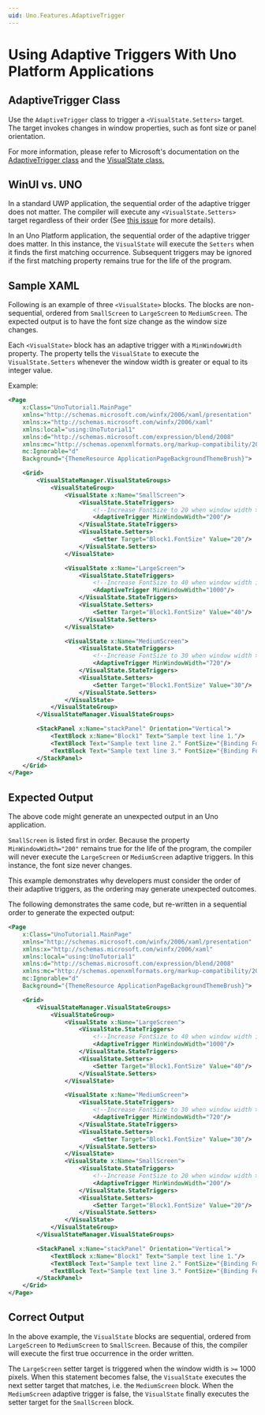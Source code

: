 ```yaml
---
uid: Uno.Features.AdaptiveTrigger
---
```


# Using Adaptive Triggers With Uno Platform Applications

## AdaptiveTrigger Class

Use the `AdaptiveTrigger` class to trigger a `<VisualState.Setters>` target. The target invokes changes in window properties, such as font size or panel orientation.

For more information, please refer to Microsoft's documentation on the [AdaptiveTrigger class](https://learn.microsoft.com/en-us/uwp/api/windows.ui.xaml.adaptivetrigger?view=winrt-22621) and the [VisualState class.](https://learn.microsoft.com/en-us/uwp/api/windows.ui.xaml.visualstate?view=winrt-22621)

## WinUI vs. UNO

In a standard UWP application, the sequential order of the adaptive trigger does not matter. The compiler will execute any `<VisualState.Setters>` target regardless of their order (See [this issue](https://github.com/unoplatform/uno/issues/2662) for more details).

In an Uno Platform application, the sequential order of the adaptive trigger does matter. In this instance, the `VisualState` will execute the `Setters` when it finds the first matching occurrence. Subsequent triggers may be ignored if the first matching property remains true for the life of the program.

## Sample XAML

Following is an example of three `<VisualState>` blocks. The blocks are non-sequential, ordered from `SmallScreen` to `LargeScreen` to `MediumScreen`. The expected output is to have the font size change as the window size changes.

Each `<VisualState>` block has an adaptive trigger with a `MinWindowWidth` property. The property tells the `VisualState` to execute the `VisualState.Setters` whenever the window width is greater or equal to its integer value.

Example:


```xml
<Page
    x:Class="UnoTutorial1.MainPage"
    xmlns="http://schemas.microsoft.com/winfx/2006/xaml/presentation"
    xmlns:x="http://schemas.microsoft.com/winfx/2006/xaml"
    xmlns:local="using:UnoTutorial1"
    xmlns:d="http://schemas.microsoft.com/expression/blend/2008"
    xmlns:mc="http://schemas.openxmlformats.org/markup-compatibility/2006"
    mc:Ignorable="d"    
    Background="{ThemeResource ApplicationPageBackgroundThemeBrush}">

    <Grid>
        <VisualStateManager.VisualStateGroups>
            <VisualStateGroup>
                <VisualState x:Name="SmallScreen">
                    <VisualState.StateTriggers>
                        <!--Increase FontSize to 20 when window width >=200 effective pixels.-->
                        <AdaptiveTrigger MinWindowWidth="200"/>
                    </VisualState.StateTriggers>
                    <VisualState.Setters>
                        <Setter Target="Block1.FontSize" Value="20"/>
                    </VisualState.Setters>
                </VisualState>

                <VisualState x:Name="LargeScreen">
                    <VisualState.StateTriggers>
                        <!--Increase FontSize to 40 when window width is >=1000 effective pixels.-->
                        <AdaptiveTrigger MinWindowWidth="1000"/>
                    </VisualState.StateTriggers>
                    <VisualState.Setters>
                        <Setter Target="Block1.FontSize" Value="40"/>
                    </VisualState.Setters>
                </VisualState>

                <VisualState x:Name="MediumScreen">
                    <VisualState.StateTriggers>
                        <!--Increase FontSize to 30 when window width >=720 effective pixels.-->
                        <AdaptiveTrigger MinWindowWidth="720"/>
                    </VisualState.StateTriggers>
                    <VisualState.Setters>
                        <Setter Target="Block1.FontSize" Value="30"/>
                    </VisualState.Setters>
                </VisualState>
            </VisualStateGroup>
        </VisualStateManager.VisualStateGroups>

        <StackPanel x:Name="stackPanel" Orientation="Vertical">
            <TextBlock x:Name="Block1" Text="Sample text line 1."/>
            <TextBlock Text="Sample text line 2." FontSize="{Binding FontSize, ElementName=Block1, Mode=TwoWay}"/>
            <TextBlock Text="Sample text line 3." FontSize="{Binding FontSize, ElementName=Block1, Mode=TwoWay}"/>
        </StackPanel>
    </Grid>
</Page>
```

## Expected Output

The above code might generate an unexpected output in an Uno application.

`SmallScreen` is listed first in order. Because the property `MinWindowWidth="200"` remains true for the life of the program, the compiler will never execute the `LargeScreen` or `MediumScreen` adaptive triggers. In this instance, the font size never changes.

This example demonstrates why developers must consider the order of their adaptive triggers, as the ordering may generate unexpected outcomes.

The following demonstrates the same code, but re-written in a sequential order to generate the expected output:


```xml
<Page
    x:Class="UnoTutorial1.MainPage"
    xmlns="http://schemas.microsoft.com/winfx/2006/xaml/presentation"
    xmlns:x="http://schemas.microsoft.com/winfx/2006/xaml"
    xmlns:local="using:UnoTutorial1"
    xmlns:d="http://schemas.microsoft.com/expression/blend/2008"
    xmlns:mc="http://schemas.openxmlformats.org/markup-compatibility/2006"
    mc:Ignorable="d"    
    Background="{ThemeResource ApplicationPageBackgroundThemeBrush}">

    <Grid>
        <VisualStateManager.VisualStateGroups>
            <VisualStateGroup>
                <VisualState x:Name="LargeScreen">
                    <VisualState.StateTriggers>
                        <!--Increase FontSize to 40 when window width is >=1000 effective pixels.-->
                        <AdaptiveTrigger MinWindowWidth="1000"/>
                    </VisualState.StateTriggers>
                    <VisualState.Setters>
                        <Setter Target="Block1.FontSize" Value="40"/>
                    </VisualState.Setters>
                </VisualState>

                <VisualState x:Name="MediumScreen">
                    <VisualState.StateTriggers>
                        <!--Increase FontSize to 30 when window width >=720 effective pixels.-->
                        <AdaptiveTrigger MinWindowWidth="720"/>
                    </VisualState.StateTriggers>
                    <VisualState.Setters>
                        <Setter Target="Block1.FontSize" Value="30"/>
                    </VisualState.Setters>
                </VisualState>
                <VisualState x:Name="SmallScreen">
                    <VisualState.StateTriggers>
                        <!--Increase FontSize to 20 when window width >=200 effective pixels.-->
                        <AdaptiveTrigger MinWindowWidth="200"/>
                    </VisualState.StateTriggers>
                    <VisualState.Setters>
                        <Setter Target="Block1.FontSize" Value="20"/>
                    </VisualState.Setters>
                </VisualState>
            </VisualStateGroup>
        </VisualStateManager.VisualStateGroups>

        <StackPanel x:Name="stackPanel" Orientation="Vertical">
            <TextBlock x:Name="Block1" Text="Sample text line 1."/>
            <TextBlock Text="Sample text line 2." FontSize="{Binding FontSize, ElementName=Block1, Mode=TwoWay}"/>
            <TextBlock Text="Sample text line 3." FontSize="{Binding FontSize, ElementName=Block1, Mode=TwoWay}"/>
        </StackPanel>
    </Grid>
</Page>

```
## Correct Output

In the above example, the `VisualState` blocks are sequential, ordered from `LargeScreen` to `MediumScreen` to `SmallScreen`. Because of this, the compiler will execute the first true occurrence in the order written.

The `LargeScreen` setter target is triggered when the window width is `>=` 1000 pixels. When this statement becomes false, the `VisualState` executes the next setter target that matches, i.e. the `MediumScreen` block. When the `MediumScreen` adaptive trigger is false, the `VisualState` finally executes the setter target for the `SmallScreen` block.
